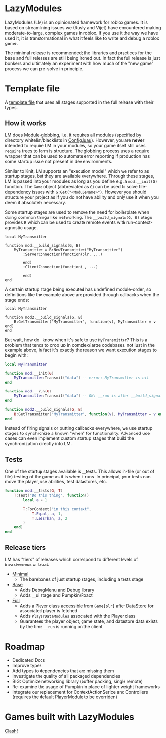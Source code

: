 # LazyModules

LazyModules (LM) is an opinionated framework for roblox games. It is based on streamlining issues we (Rusty and Vijet) have encountered making moderate-to-large, complex games in roblox. If you use it the way we have used it, it is transformational in what it feels like to write and debug a roblox game.

The minimal release is recommended; the libraries and practices for the base and full releases are still being ironed out. In fact the full release is just bonkers and ultimately an experiment with how much of the "new game" process we can pre-solve in principle.

# Template file

A [template file](src/full/Modules/BaseLazyModule.luau) that uses all stages supported in the full release with their types.

## How it works

LM does Module-globbing, i.e. it requires all modules (specified by directory whitelist/blacklists in [Config.luau](src/base/Config.luau)). However, you are **never** intended to require LM in your modules, so your game itself still uses `require` trees to form is structure. The globbing process uses a require wrapper that can be used to automate error reporting if production has some startup issue not present in dev environments.

Similar to Knit, LM supports an "execution model" which we refer to as startup stages, but they are available everywhere. Through these stages, LM is passed into your modules as long as you define e.g. a `mod.__init(G)` function. The `Game` object (abbreviated as `G`) can be used to solve file-dependency issues with `G:Get("<ModuleName>")`. However  you should structure your project as if you do not have  ability and only use it when you deem it absolutely necessary.

Some startup stages are used to remove the need for boilerplate when doing common things like networking. The `__build_signals(G, B)` stage provides `B` which can be used to create remote events with run-context-agnostic usage.

```luau
local MyTransmitter

function mod.__build_signals(G, B)
	MyTransmitter = B:NewTransmitter("MyTransmitter")
		:ServerConnection(function(plr, ...)
		
		end)
		:ClientConnection(function(_, ...)
		
		end)
end
```

A certain startup stage being executed has undefined module-order, so definitions like the example above are provided through callbacks when the stage ends:

```luau
local MyTransmitter

function mod2.__build_signals(G, B)
    B:GetTransmitter("MyTransmitter", function(v), MyTransmitter = v end)
end
```

But wait, how do I know when it's safe to use `MyTransmitter`? This is a problem that tends to crop up in complex/large codebases, not just in the example above, in fact it's exactly the reason we want execution stages to begin with:

```lua
local MyTransmitter

function mod.__init(G)
	MyTransmitter:Transmit("data") -- error: MyTransmitter is nil
end

function mod.__run(G)
	MyTransmitter:Transmit("data") -- OK: __run is after __build_signals which is after __init
end

function mod2.__build_signals(G, B)
	B:GetTransmitter("MyTransmitter", function(v), MyTransmitter = v end)
end
```

Instead of firing signals or putting callbacks everywhere, we use startup stages to synchronize a known "when" for functionality. Advanced use cases can even implement custom startup stages that build the synchronization directly into LM.

## Tests

One of the startup stages available is __tests. This allows in-file (or out of file) testing of the game as it is when it runs. In principal, your tests can move the player, use abilities, test datastores, etc.

```lua
function mod.__tests(G, T)
    T:Test("Do this thing", function()
        local a = 1

        T:ForContext("in this context",
            T.Equal, a, 1,
            T.LessThan, a, 2
        )
    end)
end
```

## Release tiers
LM has "tiers" of releases which correspond to different levels of invasiveness or bloat.

* [Minimal](src/minimal/README.md)
	* The barebones of just startup stages, including a tests stage
* [Base](src/base/README.md)
	* Adds DebugMenu and Debug library
	* Adds __ui stage and Pumpkin/Roact
* [Full](src/full/README.md)
	* Adds a Player class accessible from `Game[plr]` after DataStore for associated player is fetched
	* Adds `PlayerDataModules` associated with the Player class
	* Guarantees the player object, game state, and datastore data exists by the time `__run` is running on the client

# Roadmap

* Dedicated Docs
* Improve types
* Add types to dependencies that are missing them
* Investigate the quality of all packaged dependencies
* BIG: Optimize networking library (buffer packing, single remote)
* Re-examine the usage of Pumpkin in place of lighter weight frameworks
* Integrate our replacement for ContextActionSerice and Controllers (requires the default PlayerModule to be overriden)

# Games built with LazyModules

[Clash!](https://www.roblox.com/games/8256020164/Clash)